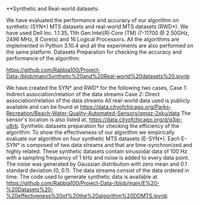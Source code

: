 **Synthetic and Real-world datasets:

We have evaluated the performance and accuracy of our algorithm on synthetic (SYN*) MTS datasets and real-world MTS datasets (RWD*). 
We have used Dell Inc. 1.1.35, 11th Gen Intel(R) Core (TM) i7-11700 @ 2.50GHz, 2496 MHz, 8 Core(s) and 16 Logical Processors. All the algorithms are implemented in Python 3.10.4 and all the experiments are also performed on the same platform. 
Datasets Preparation for checking the accuracy and performance of the algorithm:

https://github.com/Rabbia100/Project-Data-/blob/main/Synthetic%20and%20Real-world%20datasets%20.ipynb

We have created the SYN* and RWD* for the following two cases,
Case 1: Indirect association/relation of the data streams
Case 2: Direct association/relation of the data streams
All real-world data used is publicly available and can be found at https://data.cityofchicago.org/Parks-Recreation/Beach-Water-Quality-Automated-Sensors/qmqz-2xku/data
The sensor's location is also listed at, https://data.cityofchicago.org/d/g3ip-u8rb.
Synthetic datasets preparation for checking the efficiency of the algorithm:
To show the effectiveness of our algorithm we empirically evaluate our algorithm on four synthetic MTS datasets (E-SYN*). Each E-SYN* is composed of two data streams and that are time-synchronized and highly related. These synthetic datasets contain sinusoidal data of 100 Hz with a sampling frequency of 1 kHz and noise is added to every data point. The noise was generated by Gaussian distribution with zero mean and 0.1 standard deviation (0, 0.1). The data streams consist of the data ordered in time.
The code used to generate synthetic data is available at https://github.com/Rabbia100/Project-Data-/blob/main/E%20-%20Datasets%20-%20effectiveness%20of%20the%20algorithm%20DDMTS.ipynb 
